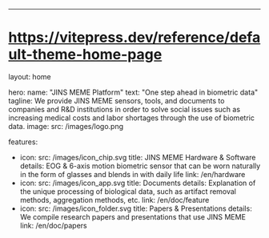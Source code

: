 ---
# https://vitepress.dev/reference/default-theme-home-page
layout: home

hero:
  name: "JINS MEME Platform"
  text: "One step ahead in biometric data"
  tagline: We provide JINS MEME sensors, tools, and documents to companies and R&D institutions in order to solve social issues such as increasing medical costs and labor shortages through the use of biometric data.
  image:
    src: /images/logo.png

features:
  - icon: 
      src: /images/icon_chip.svg
    title: JINS MEME Hardware & Software
    details: EOG & 6-axis motion biometric sensor that can be worn naturally in the form of glasses and blends in with daily life
    link: /en/hardware
  - icon: 
      src: /images/icon_app.svg
    title: Documents
    details: Explanation of the unique processing of biological data, such as artifact removal methods, aggregation methods, etc.
    link: /en/doc/feature
  - icon: 
      src: /images/icon_folder.svg
    title: Papers & Presentations
    details: We compile research papers and presentations that use JINS MEME
    link: /en/doc/papers


